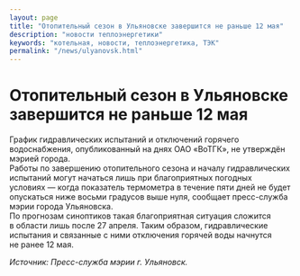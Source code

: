 ```yaml
---
layout: page
title: "Отопительный сезон в Ульяновске завершится не раньше 12 мая"
description: "новости теплоэнергетики"
keywords: "котельная, новости, теплоэнергетика, ТЭК"
permalink: "/news/ulyanovsk.html"
---
```






# Отопительный сезон в Ульяновске завершится не раньше 12 мая

График гидравлических испытаний и отключений горячего водоснабжения, опубликованный на днях ОАО «ВоТГК», не утверждён мэрией города.  
Работы по завершению отопительного сезона и началу гидравлических испытаний могут начаться лишь при благоприятных погодных условиях — когда показатель термометра в течение пяти дней не будет опускаться ниже восьми градусов выше нуля, сообщает пресс-служба мэрии города Ульяновска.  
По прогнозам синоптиков такая благоприятная ситуация сложится в области лишь после 27 апреля. Таким образом, гидравлические испытания и связанные с ними отключения горячей воды начнутся не ранее 12 мая.

_Источник: Пресс-служба мэрии г. Ульяновск._


</td>  
<td>


